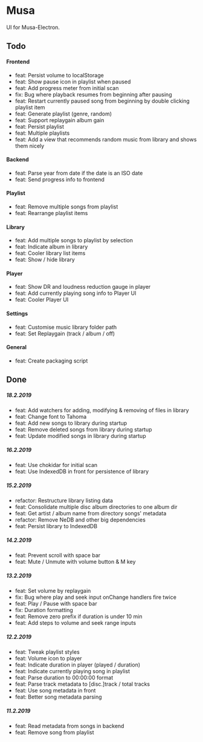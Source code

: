# Musa

UI for Musa-Electron.

## Todo

#### Frontend

- feat: Persist volume to localStorage
- feat: Show pause icon in playlist when paused
- feat: Add progress meter from initial scan
- fix: Bug where playback resumes from beginning after pausing
- feat: Restart currently paused song from beginning by double clicking playlist item
- feat: Generate playlist (genre, random)
- feat: Support replaygain album gain
- feat: Persist playlist
- feat: Multiple playlists
- feat: Add a view that recommends random music from library and shows them nicely

#### Backend

- feat: Parse year from date if the date is an ISO date
- feat: Send progress info to frontend

#### Playlist

- feat: Remove multiple songs from playlist
- feat: Rearrange playlist items

#### Library

- feat: Add multiple songs to playlist by selection
- feat: Indicate album in library
- feat: Cooler library list items
- feat: Show / hide library

#### Player

- feat: Show DR and loudness reduction gauge in player
- feat: Add currently playing song info to Player UI
- feat: Cooler Player UI

#### Settings

- feat: Customise music library folder path
- feat: Set Replaygain (track / album / off)

#### General

- feat: Create packaging script

## Done

##### 18.2.2019

- feat: Add watchers for adding, modifying & removing of files in library
- feat: Change font to Tahoma
- feat: Add new songs to library during startup
- feat: Remove deleted songs from library during startup
- feat: Update modified songs in library during startup

##### 16.2.2019

- feat: Use chokidar for initial scan
- feat: Use IndexedDB in front for persistence of library

##### 15.2.2019

- refactor: Restructure library listing data
- feat: Consolidate multiple disc album directories to one album dir
- feat: Get artist / album name from directory songs' metadata
- refactor: Remove NeDB and other big dependencies
- feat: Persist library to IndexedDB

##### 14.2.2019

- feat: Prevent scroll with space bar
- feat: Mute / Unmute with volume button & M key

##### 13.2.2019

- feat: Set volume by replaygain
- fix: Bug where play and seek input onChange handlers fire twice
- feat: Play / Pause with space bar
- fix: Duration formatting
- feat: Remove zero prefix if duration is under 10 min
- feat: Add steps to volume and seek range inputs

##### 12.2.2019

- feat: Tweak playlist styles
- feat: Volume icon to player
- feat: Indicate duration in player (played / duration)
- feat: Indicate currently playing song in playlist
- feat: Parse duration to 00:00:00 format
- feat: Parse track metadata to [disc.]track / total tracks
- feat: Use song metadata in front
- feat: Better song metadata parsing

##### 11.2.2019

- feat: Read metadata from songs in backend
- feat: Remove song from playlist
